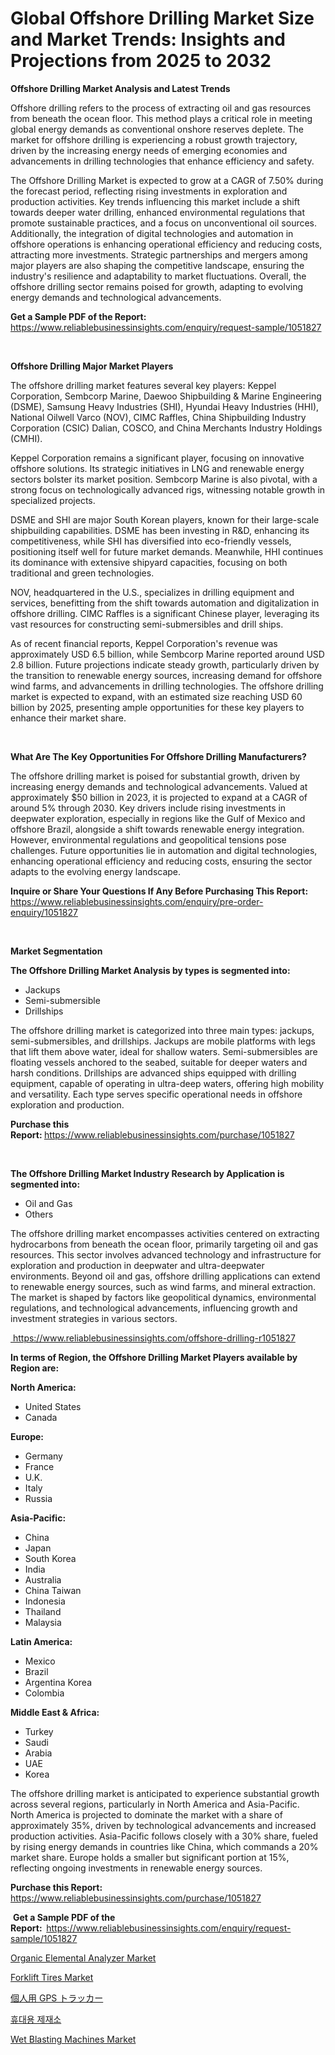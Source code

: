 <p><h1>Global Offshore Drilling Market Size and Market Trends: Insights and Projections from 2025 to 2032</h1></p><p><strong>Offshore Drilling Market Analysis and Latest Trends</strong></p>
<p><p>Offshore drilling refers to the process of extracting oil and gas resources from beneath the ocean floor. This method plays a critical role in meeting global energy demands as conventional onshore reserves deplete. The market for offshore drilling is experiencing a robust growth trajectory, driven by the increasing energy needs of emerging economies and advancements in drilling technologies that enhance efficiency and safety. </p><p>The Offshore Drilling Market is expected to grow at a CAGR of 7.50% during the forecast period, reflecting rising investments in exploration and production activities. Key trends influencing this market include a shift towards deeper water drilling, enhanced environmental regulations that promote sustainable practices, and a focus on unconventional oil sources. Additionally, the integration of digital technologies and automation in offshore operations is enhancing operational efficiency and reducing costs, attracting more investments. Strategic partnerships and mergers among major players are also shaping the competitive landscape, ensuring the industry's resilience and adaptability to market fluctuations. Overall, the offshore drilling sector remains poised for growth, adapting to evolving energy demands and technological advancements.</p></p>
<p><strong>Get a Sample PDF of the Report:&nbsp;</strong> <a href="https://www.reliablebusinessinsights.com/enquiry/request-sample/1051827?utm_campaign=39&utm_medium=2&utm_source=Github&utm_content=ia&utm_term=16022025&utm_id=offshore-drilling">https://www.reliablebusinessinsights.com/enquiry/request-sample/1051827</a></p>
<p>&nbsp;</p>
<p><strong>Offshore Drilling Major Market Players</strong></p>
<p><p>The offshore drilling market features several key players: Keppel Corporation, Sembcorp Marine, Daewoo Shipbuilding & Marine Engineering (DSME), Samsung Heavy Industries (SHI), Hyundai Heavy Industries (HHI), National Oilwell Varco (NOV), CIMC Raffles, China Shipbuilding Industry Corporation (CSIC) Dalian, COSCO, and China Merchants Industry Holdings (CMHI). </p><p>Keppel Corporation remains a significant player, focusing on innovative offshore solutions. Its strategic initiatives in LNG and renewable energy sectors bolster its market position. Sembcorp Marine is also pivotal, with a strong focus on technologically advanced rigs, witnessing notable growth in specialized projects. </p><p>DSME and SHI are major South Korean players, known for their large-scale shipbuilding capabilities. DSME has been investing in R&D, enhancing its competitiveness, while SHI has diversified into eco-friendly vessels, positioning itself well for future market demands. Meanwhile, HHI continues its dominance with extensive shipyard capacities, focusing on both traditional and green technologies.</p><p>NOV, headquartered in the U.S., specializes in drilling equipment and services, benefitting from the shift towards automation and digitalization in offshore drilling. CIMC Raffles is a significant Chinese player, leveraging its vast resources for constructing semi-submersibles and drill ships.</p><p>As of recent financial reports, Keppel Corporation's revenue was approximately USD 6.5 billion, while Sembcorp Marine reported around USD 2.8 billion. Future projections indicate steady growth, particularly driven by the transition to renewable energy sources, increasing demand for offshore wind farms, and advancements in drilling technologies. The offshore drilling market is expected to expand, with an estimated size reaching USD 60 billion by 2025, presenting ample opportunities for these key players to enhance their market share.</p></p>
<p>&nbsp;</p>
<p><strong>What Are The Key Opportunities For Offshore Drilling Manufacturers?</strong></p>
<p><p>The offshore drilling market is poised for substantial growth, driven by increasing energy demands and technological advancements. Valued at approximately $50 billion in 2023, it is projected to expand at a CAGR of around 5% through 2030. Key drivers include rising investments in deepwater exploration, especially in regions like the Gulf of Mexico and offshore Brazil, alongside a shift towards renewable energy integration. However, environmental regulations and geopolitical tensions pose challenges. Future opportunities lie in automation and digital technologies, enhancing operational efficiency and reducing costs, ensuring the sector adapts to the evolving energy landscape.</p></p>
<p><strong>Inquire or Share Your Questions If Any Before Purchasing This Report:</strong> <a href="https://www.reliablebusinessinsights.com/enquiry/pre-order-enquiry/1051827?utm_campaign=39&utm_medium=2&utm_source=Github&utm_content=ia&utm_term=16022025&utm_id=offshore-drilling">https://www.reliablebusinessinsights.com/enquiry/pre-order-enquiry/1051827</a></p>
<p>&nbsp;</p>
<p><strong>Market Segmentation</strong></p>
<p><strong>The Offshore Drilling Market Analysis by types is segmented into:</strong></p>
<p><ul><li>Jackups</li><li>Semi-submersible</li><li>Drillships</li></ul></p>
<p><p>The offshore drilling market is categorized into three main types: jackups, semi-submersibles, and drillships. Jackups are mobile platforms with legs that lift them above water, ideal for shallow waters. Semi-submersibles are floating vessels anchored to the seabed, suitable for deeper waters and harsh conditions. Drillships are advanced ships equipped with drilling equipment, capable of operating in ultra-deep waters, offering high mobility and versatility. Each type serves specific operational needs in offshore exploration and production.</p></p>
<p><strong>Purchase this Report:&nbsp;</strong><a href="https://www.reliablebusinessinsights.com/purchase/1051827?utm_campaign=39&utm_medium=2&utm_source=Github&utm_content=ia&utm_term=16022025&utm_id=offshore-drilling">https://www.reliablebusinessinsights.com/purchase/1051827</a></p>
<p>&nbsp;</p>
<p><strong>The Offshore Drilling Market Industry Research by Application is segmented into:</strong></p>
<p><ul><li>Oil and Gas</li><li>Others</li></ul></p>
<p><p>The offshore drilling market encompasses activities centered on extracting hydrocarbons from beneath the ocean floor, primarily targeting oil and gas resources. This sector involves advanced technology and infrastructure for exploration and production in deepwater and ultra-deepwater environments. Beyond oil and gas, offshore drilling applications can extend to renewable energy sources, such as wind farms, and mineral extraction. The market is shaped by factors like geopolitical dynamics, environmental regulations, and technological advancements, influencing growth and investment strategies in various sectors.</p></p>
<p><a href="https://www.reliablebusinessinsights.com/offshore-drilling-r1051827?utm_campaign=39&utm_medium=2&utm_source=Github&utm_content=ia&utm_term=16022025&utm_id=offshore-drilling">&nbsp;https://www.reliablebusinessinsights.com/offshore-drilling-r1051827</a></p>
<p><strong>In terms of Region, the Offshore Drilling Market Players available by Region are:</strong></p>
<p>
    <p> <strong> North America: </strong>
        <ul>
            <li>United States</li>
            <li>Canada</li>
        </ul>
        </p> 
    <p> <strong> Europe: </strong>
        <ul>
            <li>Germany</li>
            <li>France</li>
            <li>U.K.</li>
            <li>Italy</li>
            <li>Russia</li>
        </ul>
        </p> 
    <p> <strong> Asia-Pacific: </strong>
        <ul>
            <li>China</li>
            <li>Japan</li>
            <li>South Korea</li>
            <li>India</li>
            <li>Australia</li>
            <li>China Taiwan</li>
            <li>Indonesia</li>
            <li>Thailand</li>
            <li>Malaysia</li>
        </ul>
        </p> 
    <p> <strong> Latin America: </strong>
        <ul>
            <li>Mexico</li>
            <li>Brazil</li>
            <li>Argentina Korea</li>
            <li>Colombia</li>
        </ul>
        </p> 
    <p> <strong> Middle East & Africa: </strong>
        <ul>
            <li>Turkey</li>
            <li>Saudi</li>
            <li>Arabia</li>
            <li>UAE</li>
            <li>Korea</li>
        </ul>
    </p>
    </p>
<p><p>The offshore drilling market is anticipated to experience substantial growth across several regions, particularly in North America and Asia-Pacific. North America is projected to dominate the market with a share of approximately 35%, driven by technological advancements and increased production activities. Asia-Pacific follows closely with a 30% share, fueled by rising energy demands in countries like China, which commands a 20% market share. Europe holds a smaller but significant portion at 15%, reflecting ongoing investments in renewable energy sources.</p></p>
<p><strong>Purchase this Report: </strong><a href="https://www.reliablebusinessinsights.com/purchase/1051827?utm_campaign=39&utm_medium=2&utm_source=Github&utm_content=ia&utm_term=16022025&utm_id=offshore-drilling">https://www.reliablebusinessinsights.com/purchase/1051827</a></p>
<p>&nbsp;<strong>Get a Sample PDF of the Report:&nbsp;&nbsp;</strong><a href="https://www.reliablebusinessinsights.com/enquiry/request-sample/1051827?utm_campaign=39&utm_medium=2&utm_source=Github&utm_content=ia&utm_term=16022025&utm_id=offshore-drilling">https://www.reliablebusinessinsights.com/enquiry/request-sample/1051827</a></p>
<p><strong></strong></p>
<p><p><a href="https://github.com/ariyilmelzar/Market-Research-Report-List-1/blob/main/organic-elemental-analyzer-market.md?utm_campaign=39&utm_medium=2&utm_source=Github&utm_content=ia&utm_term=16022025&utm_id=offshore-drilling">Organic Elemental Analyzer Market</a></p><p><a href="https://github.com/zurubting/Market-Research-Report-List-1/blob/main/forklift-tires-market.md?utm_campaign=39&utm_medium=2&utm_source=Github&utm_content=ia&utm_term=16022025&utm_id=offshore-drilling">Forklift Tires Market</a></p><p><a href="https://github.com/mohamedbakry57/Market-Research-Report-List-7/blob/main/992052436957.md?utm_campaign=39&utm_medium=2&utm_source=Github&utm_content=ia&utm_term=16022025&utm_id=offshore-drilling">個人用 GPS トラッカー</a></p><p><a href="https://github.com/laholand/Market-Research-Report-List-7/blob/main/808799537347.md?utm_campaign=39&utm_medium=2&utm_source=Github&utm_content=ia&utm_term=16022025&utm_id=offshore-drilling">휴대용 제재소</a></p><p><a href="https://github.com/duscarajlha/Market-Research-Report-List-1/blob/main/wet-blasting-machines-market.md?utm_campaign=39&utm_medium=2&utm_source=Github&utm_content=ia&utm_term=16022025&utm_id=offshore-drilling">Wet Blasting Machines Market</a></p></p>